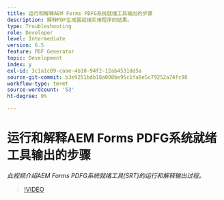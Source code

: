 ```yaml
---
title: 运行和解释AEM Forms PDFG系统就绪工具输出的步骤
description: 解释PDF生成器就绪实用程序的结果。
type: Troubleshooting
role: Developer
level: Intermediate
version: 6.5
feature: PDF Generator
topic: Development
index: y
exl-id: 3c1a1c09-caae-4b10-94f2-12ab4531dd5a
source-git-commit: b3e9251bdb18a008be95c1fa9e5c79252a74fc98
workflow-type: tm+mt
source-wordcount: '53'
ht-degree: 0%

---
```


# 运行和解释AEM Forms PDFG系统就绪工具输出的步骤

*此视频介绍AEM Forms PDFG系统就绪工具(SRT)的运行和解释输出过程。*

>[!VIDEO](https://video.tv.adobe.com/v/335543?quality=12&learn=on)
